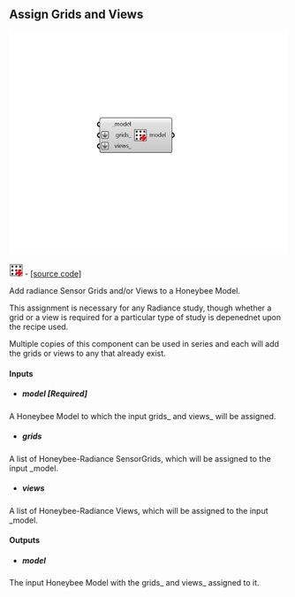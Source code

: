 ## Assign Grids and Views

![](../../images/components/Assign_Grids_and_Views.png)

![](../../images/icons/Assign_Grids_and_Views.png) - [[source code]](https://github.com/ladybug-tools/honeybee-grasshopper-radiance/blob/master/honeybee_grasshopper_radiance/src//HB%20Assign%20Grids%20and%20Views.py)


Add radiance Sensor Grids and/or Views to a Honeybee Model. 

This assignment is necessary for any Radiance study, though whether a grid or a view is required for a particular type of study is depenednet upon the recipe used. 

Multiple copies of this component can be used in series and each will add the grids or views to any that already exist. 



#### Inputs
* ##### model [Required]
A Honeybee Model to which the input grids_ and views_ will be assigned. 
* ##### grids 
A list of Honeybee-Radiance SensorGrids, which will be assigned to the input _model. 
* ##### views 
A list of Honeybee-Radiance Views, which will be assigned to the input _model. 

#### Outputs
* ##### model
The input Honeybee Model with the grids_ and views_ assigned to it. 